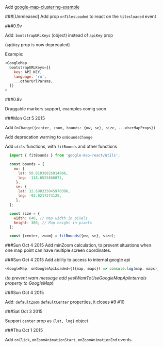 Add [google-map-clustering-example](https://github.com/istarkov/google-map-clustering-example)

###[Unreleased]
Add prop `onTilesLoaded` to react on the `tilesloaded` event

###0.9v

Add: `bootstrapURLKeys` (object) instead of `apiKey` prop

(`apiKey` prop is now deprecated)

Example:

```javascript
<GoogleMap
  bootstrapURLKeys={{
    key: API_KEY,
    language: 'ru',
    ...otherUrlParams,
  }}
>
```

###0.8v

Draggable markers support, examples comig soon.


###Mon Oct 5 2015

Add `OnChange({center, zoom, bounds: {nw, se}, size, ...oherMapProps})`

Add deprecation warning to `onBoundsChange`

Add `utils` functions, with `fitBounds` and other functions

```javascript
  import { fitBounds } from 'google-map-react/utils';

  const bounds = {
    nw: {
      lat: 50.01038826014866,
      lng: -118.6525866875,
     },
     se: {
      lat: 32.698335045970396,
      lng: -92.0217273125,
     },
  };

  const size = {
    width: 640, // Map width in pixels
    height: 380, // Map height in pixels
  };

  const {center, zoom} = fitBounds({nw, se}, size);
```


###Sun Oct 4 2015
Add minZoom calculation, to prevent situations when one map point can have multiple screen coordinates.

###Sun Oct 4 2015
Add ability to access to internal google api

```javascript
<GoogleMap  onGoogleApiLoaded={({map, maps}) => console.log(map, maps)} />
```

(*to prevent warn message add _yesIWantToUseGoogleMapApiInternals_ property to GoogleMap*)


###Sun Oct 4 2015

Add: `defaultZoom` `defaultCenter` properties, it closes #9 #10

###Sat Oct 3 2015

Support `center` prop as `{lat, lng}` object

###Thu Oct 1 2015

Add `onClick`, `onZoomAnimationStart`, `onZoomAnimationEnd` events.
